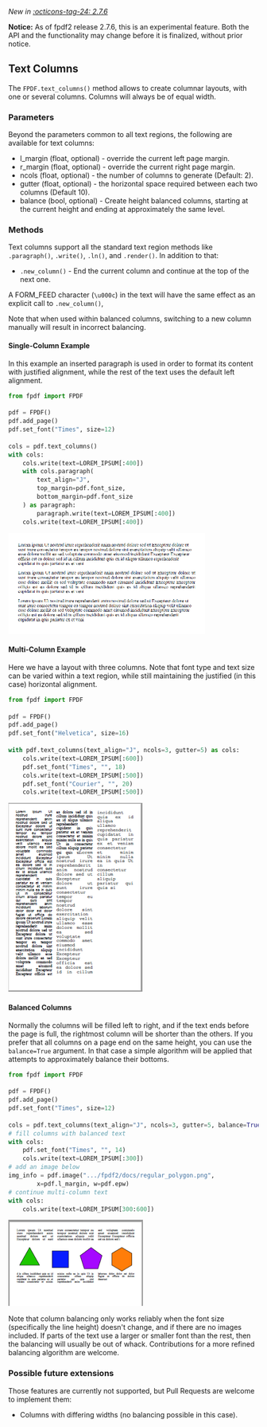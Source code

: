 _New in [:octicons-tag-24: 2.7.6](https://github.com/py-pdf/fpdf2/blob/master/CHANGELOG.md)_

**Notice:** As of fpdf2 release 2.7.6, this is an experimental feature. Both the API and the functionality may change before it is finalized, without prior notice.


## Text Columns ##

The `FPDF.text_columns()` method allows to create columnar layouts, with one or several columns. Columns will always be of equal width.

### Parameters ###

Beyond the parameters common to all text regions, the following are available for text columns:

* l_margin (float, optional) - override the current left page margin.
* r_margin (float, optional) - override the current right page margin.
* ncols (float, optional) - the number of columns to generate (Default: 2).
* gutter (float, optional) - the horizontal space required between each two columns (Default 10).
* balance (bool, optional) - Create height balanced columns, starting at the current height and ending at approximately the same level.

### Methods ###

Text columns support all the standard text region methods like `.paragraph()`, `.write()`, `.ln()`, and `.render()`. In addition to that:

* `.new_column()` - End the current column and continue at the top of the next one.

A FORM_FEED character (`\u000c`) in the text will have the same effect as an explicit call to `.new_column()`,

Note that when used within balanced columns, switching to a new column manually will result in incorrect balancing.


#### Single-Column Example ####

In this example an inserted paragraph is used in order to format its content with justified alignment, while the rest of the text uses the default left alignment.

```python
from fpdf import FPDF

pdf = FPDF()
pdf.add_page()
pdf.set_font("Times", size=12)

cols = pdf.text_columns()
with cols:
    cols.write(text=LOREM_IPSUM[:400])
    with cols.paragraph(
        text_align="J",
        top_margin=pdf.font_size,
        bottom_margin=pdf.font_size
    ) as paragraph:
        paragraph.write(text=LOREM_IPSUM[:400])
    cols.write(text=LOREM_IPSUM[:400])
```
![Single Text Column](tcols-single.png)

#### Multi-Column Example

Here we have a layout with three columns. Note that font type and text size can be varied within a text region, while still maintaining the justified (in this case) horizontal alignment.

```python
from fpdf import FPDF

pdf = FPDF()
pdf.add_page()
pdf.set_font("Helvetica", size=16)

with pdf.text_columns(text_align="J", ncols=3, gutter=5) as cols:
    cols.write(text=LOREM_IPSUM[:600])
    pdf.set_font("Times", "", 18)
    cols.write(text=LOREM_IPSUM[:500])
    pdf.set_font("Courier", "", 20)
    cols.write(text=LOREM_IPSUM[:500])
```
![Three Text Columns](tcols-three.png)

#### Balanced Columns

Normally the columns will be filled left to right, and if the text ends before the page is full, the rightmost column will be shorter than the others.
If you prefer that all columns on a page end on the same height, you can use the `balance=True` argument. In that case a simple algorithm will be applied that attempts to approximately balance their bottoms.

```python
from fpdf import FPDF

pdf = FPDF()
pdf.add_page()
pdf.set_font("Times", size=12)

cols = pdf.text_columns(text_align="J", ncols=3, gutter=5, balance=True)
# fill columns with balanced text
with cols:
    pdf.set_font("Times", "", 14)
    cols.write(text=LOREM_IPSUM[:300])
# add an image below
img_info = pdf.image(".../fpdf2/docs/regular_polygon.png",
        x=pdf.l_margin, w=pdf.epw)
# continue multi-column text
with cols:
    cols.write(text=LOREM_IPSUM[300:600])
```
![Balanced Columns](tcols-balanced.png)

Note that column balancing only works reliably when the font size (specifically the line height) doesn't change, and if there are no images included. If parts of the text use a larger or smaller font than the rest, then the balancing will usually be out of whack. Contributions for a more refined balancing algorithm are welcome.


### Possible future extensions

Those features are currently not supported, but Pull Requests are welcome to implement them:

* Columns with differing widths (no balancing possible in this case).

